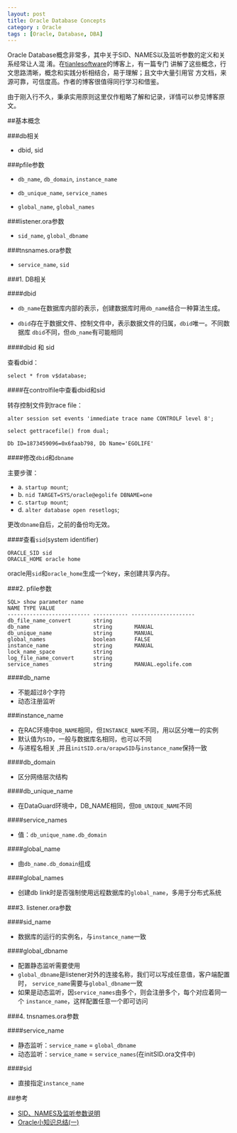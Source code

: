 ```yaml
---
layout: post
title: Oracle Database Concepts
category : Oracle
tags : [Oracle, Database, DBA]
---
```


Oracle Database概念非常多，其中关于SID、NAMES以及监听参数的定义和关系经常让人混
淆。在[tianlesoftware](http://blog.csdn.net/tianlesoftware)的博客上，有一篇专门 讲解了这些概念，行文思路清晰，概念和实践分析相结合，易于理解；且文中大量引用官 方文档，来源可靠，可信度高。作者的博客很值得同行学习和借鉴。 

由于刚入行不久，秉承实用原则这里仅作粗略了解和记录，详情可以参见博客原文。

##基本概念

###db相关

* dbid, sid

###pfile参数

* `db_name`, `db_domain`, `instance_name`

* `db_unique_name`, `service_names`

* `global_name`, `global_names`

###listener.ora参数

* `sid_name`, `global_dbname`

###tnsnames.ora参数

* `service_name`, `sid`

###1. DB相关

####dbid

* `db_name`在数据库内部的表示，创建数据库时用`db_name`结合一种算法生成。

* `dbid`存在于数据文件、控制文件中，表示数据文件的归属，`dbid`唯一。不同数据库 `dbid`不同，但`db_name`有可能相同

####dbid 和 sid

查看dbid：

	select * from v$database;

####在controlfile中查看dbid和sid

转存控制文件到trace file：

	alter session set events 'immediate trace name CONTROLF level 8'; 

	select gettracefile() from dual; 

	Db ID=1873459096=0x6faab798, Db Name='EGOLIFE'

####修改`dbid`和`dbname`

主要步骤：

* a. `startup mount`;
* b. `nid TARGET=SYS/oracle@egolife DBNAME=one`
* c. `startup mount`;
* d. `alter database open resetlogs`;

更改`dbname`自后，之前的备份均无效。

####查看`sid`(system identifier)

	ORACLE_SID sid
	ORACLE_HOME oracle home

oracle用`sid`和`oracle_home`生成一个key，来创建共享内存。

###2. pfile参数

	SQL> show parameter name
	NAME TYPE VALUE
	-------------------------- ----------- --------------------
	db_file_name_convert       string
	db_name                    string       MANUAL
	db_unique_name             string       MANUAL
	global_names               boolean     	FALSE
	instance_name              string       MANUAL
	lock_name_space            string
	log_file_name_convert      string
	service_names              string       MANUAL.egolife.com
	
####db_name

* 不能超过8个字符
* 动态注册监听

###instance_name

* 在RAC环境中`DB_NAME`相同，但`INSTANCE_NAME`不同，用以区分唯一的实例
* 默认值为`SID`，一般与数据库名相同，也可以不同
* 与进程名相关 ,并且`initSID.ora/orapwSID`与`instance_name`保持一致

####db_domain

* 区分网络层次结构

####db_unique_name

* 在DataGuard环境中，DB_NAME相同，但`DB_UNIQUE_NAME`不同

####service_names

* 值：`db_unique_name.db_domain`

####global_name

* 由`db_name.db_domain`组成

####global_names

* 创建db link时是否强制使用远程数据库的`global_name`，多用于分布式系统

###3. listener.ora参数

####sid_name

* 数据库的运行的实例名，与`instance_name`一致

####global_dbname

* 配置静态监听需要使用
* `global_dbname`是listener对外的连接名称，我们可以写成任意值，客户端配置时， `service_name`需要与`global_dbname`一致
* 如果是动态监听，因`service_names`由多个，则会注册多个，每个对应着同一个 `instance_name`，这样配置任意一个即可访问

###4. tnsnames.ora参数

####service_name

* 静态监听：`service_name` = `global_dbname`
* 动态监听：`service_name` = `service_names`(在initSID.ora文件中)

####sid

* 直接指定`instance_name`

##参考

 * [SID、NAMES及监听参数说明](http://blog.csdn.net/tianlesoftware)
 * [Oracle小知识总结(一)](http://blog.csdn.net/tianlesoftware/article/details/5622268)
